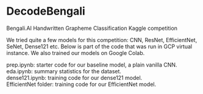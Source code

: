 # DecodeBengali
Bengali.AI Handwritten Grapheme Classification Kaggle competition

We tried quite a few models for this competition: CNN, ResNet, EfficientNet, SeNet, Dense121 etc. Below is part of the code that was run in GCP virtual instance. We also trained our models on Google Colab. 

prep.ipynb: starter code for our baseline model, a plain vanilla CNN.   
eda.ipynb: summary statistics for the dataset.    
dense121.ipynb: training code for our dense121 model.    
EfficientNet folder: training code for our EfficientNet model.        
